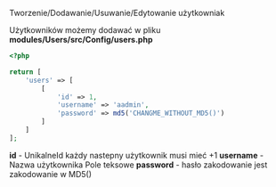 Tworzenie/Dodawanie/Usuwanie/Edytowanie użytkowniak

Użytkowników możemy dodawać w pliku **modules/Users/src/Config/users.php**

```php
<?php

return [
    'users' => [
        [
            'id' => 1,
            'username' => 'aadmin',
            'password' => md5('CHANGME_WITHOUT_MD5()')
        ]
    ]
];

```
**id** - UnikalneId każdy nastepny użytkownik musi mieć +1
**username** - Nazwa użytkownika Pole teksowe
**password** - hasło zakodowanie jest zakodowanie w MD5() 